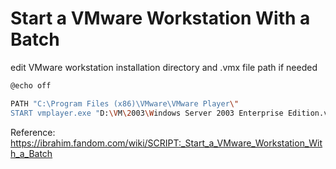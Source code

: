 # Start a VMware Workstation With a Batch

edit VMware workstation installation directory and .vmx file path if needed

```sh
@echo off

PATH "C:\Program Files (x86)\VMware\VMware Player\"
START vmplayer.exe "D:\VM\2003\Windows Server 2003 Enterprise Edition.vmx"
```

Reference: https://ibrahim.fandom.com/wiki/SCRIPT:_Start_a_VMware_Workstation_With_a_Batch